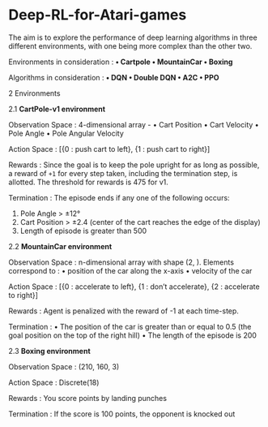 # Deep-RL-for-Atari-games
 The aim is to explore the performance of deep learning algorithms in three different environments, with one being more complex than the other two.


Environments in consideration :
**• Cartpole • MountainCar • Boxing**

Algorithms in consideration :
**• DQN • Double DQN • A2C • PPO**

2 Environments
 
 2.1 **CartPole-v1 environment**
 
  Observation Space : 4-dimensional array -
  • Cart Position
  • Cart Velocity
  • Pole Angle
  • Pole Angular Velocity
  
  Action Space :
  [{0 : push cart to left}, {1 : push cart to right}] 
  
  Rewards :
  Since the goal is to keep the pole upright for as long as possible, a reward of `+1` for every step taken, including the termination step, is allotted. The threshold for rewards
  is 475 for v1.
  
  Termination :
  The episode ends if any one of the following occurs:
  1. Pole Angle > ±12°
  2. Cart Position > ±2.4 (center of the cart reaches the edge of the display)
  3. Length of episode is greater than 500


 2.2 **MountainCar environment**
  
  Observation Space :
   n-dimensional array with shape (2, ). Elements correspond to :
   • position of the car along the x-axis 
   • velocity of the car
  
  Action Space :
   [{0 : accelerate to left}, {1 : don’t accelerate}, {2 : accelerate to right}]
  
  Rewards :
   Agent is penalized with the reward of -1 at each time-step.
 
  Termination :
   • The position of the car is greater than or equal to 0.5 (the goal position on the top of the right hill) 
   • The length of the episode is 200


2.3 **Boxing environment**

 Observation Space : (210, 160, 3)
 
 Action Space : Discrete(18)
 
 Rewards : You score points by landing punches
 
 Termination : If the score is 100 points, the opponent is knocked out

